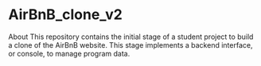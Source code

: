 # AirBnB_clone_v2
About This repository contains the initial stage of a student project to build a clone of the AirBnB website. This stage implements a backend interface, or console, to manage program data.
